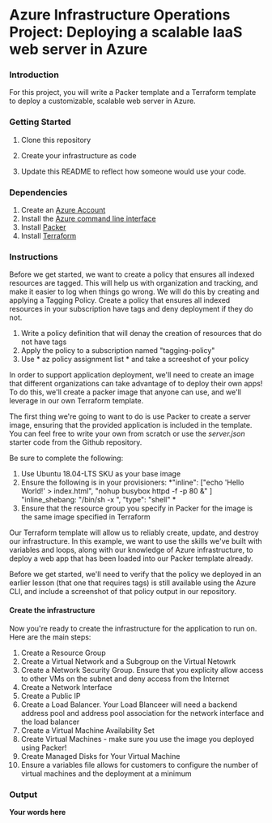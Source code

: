 # Azure Infrastructure Operations Project: Deploying a scalable IaaS web server in Azure

### Introduction
For this project, you will write a Packer template and a Terraform template to deploy a customizable, scalable web server in Azure.

### Getting Started
1. Clone this repository

2. Create your infrastructure as code

3. Update this README to reflect how someone would use your code.

### Dependencies
1. Create an [Azure Account](https://portal.azure.com) 
2. Install the [Azure command line interface](https://docs.microsoft.com/en-us/cli/azure/install-azure-cli?view=azure-cli-latest)
3. Install [Packer](https://www.packer.io/downloads)
4. Install [Terraform](https://www.terraform.io/downloads.html)

### Instructions
Before we get started, we want to create a policy that ensures all indexed resources are tagged. This will help us with organization and tracking, and make it easier to log when things go wrong. We will do this by creating and applying a Tagging Policy. Create a policy that ensures all indexed resources in your subscription have tags and deny deployment if they do not.

1. Write a policy definition that will denay the creation of resources that do not have tags
2. Apply the policy to a subscription named "tagging-policy"
3. Use * az policy assignment list * and take a screeshot of your policy

In order to support application deployment, we'll need to create an image that different organizations can take advantage of to deploy their own apps! To do this, we'll create a packer image that anyone can use, and we'll leverage in our own Terraform template.

The first thing we're going to want to do is use Packer to create a server image, ensuring that the provided application is included in the template. You can feel free to write your own from scratch or use the *server.json* starter code from the Github repository.

Be sure to complete the following:

1. Use Ubuntu 18.04-LTS SKU as your base image
2. Ensure the following is in your provisioners: *"inline": ["echo 'Hello World!' > index.html", "nohup busybox httpd -f -p 80 &" ] "inline_shebang: "/bin/sh -x ", "type": "shell" *
3. Ensure that the resource group you specify in Packer for the image is the same image specified in Terraform

Our Terraform template will allow us to reliably create, update, and destroy our infrastructure. In this example, we want to use the skills we've built with variables and loops, along with our knowledge of Azure infrastructure, to deploy a web app that has been loaded into our Packer template already.

Before we get started, we'll need to verify that the policy we deployed in an earlier lesson (that one that requires tags) is still available using the Azure CLI, and include a screenshot of that policy output in our repository.

#### Create the infrastructure

Now you're ready to create the infrastructure for the application to run on. Here are the main steps:
1. Create a Resource Group 
2. Create a Virtual Network and a Subgroup on the Virtual Netowrk 
3. Create a Network Security Group. Ensure that you explicity allow access to other VMs on the subnet and deny access from the Internet
4. Create a Network Interface 
5. Create a Public IP
6. Create a Load Balancer. Your Load Blanceer will need a backend address pool and address pool association for the network interface and the load balancer
7. Create a Virtual Machine Availability Set
8. Create Virtual Machines - make sure you use the image you deployed using Packer!
9. Create Managed Disks for Your Virtual Machine
10. Ensure a variables file allows for customers to configure the number of virtual machines and the deployment at a minimum  


### Output
**Your words here**

